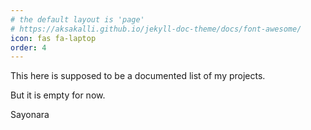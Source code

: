 ```yaml
---
# the default layout is 'page'
# https://aksakalli.github.io/jekyll-doc-theme/docs/font-awesome/
icon: fas fa-laptop
order: 4
---
```


This here is supposed to be a documented list of my projects.

But it is empty for now.

Sayonara